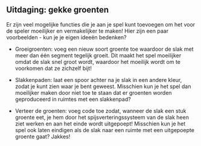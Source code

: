 ## Uitdaging: gekke groenten

Er zijn veel mogelijke functies die je aan je spel kunt toevoegen om het voor de speler moeilijker en vermakelijker te maken! Hier zijn een paar voorbeelden - kun je je eigen ideeën bedenken?

+ Groeigroenten: voeg een nieuw soort groente toe waardoor de slak met meer dan één segment tegelijk groeit. Dit maakt het spel moeilijker omdat de slak snel groot wordt, waardoor het moeilijk wordt om te voorkomen dat ze zichzelf bijt!

+ Slakkenpaden: laat een spoor achter na je slak in een andere kleur, zodat je kunt zien waar je bent geweest. Misschien kun je het spel dan moeilijker maken door niet toe te staan dat er groenten worden geproduceerd in ruimtes met een slakkenpad?

+ Verteer de groenten: voeg code toe zodat, wanneer de slak een stuk groente eet, je hem door het spijsverteringssysteem van de slak heen ziet werken en aan het einde wordt uitgepoept! Misschien kun je het spel ook laten eindigen als de slak naar een ruimte met een uitgepoepte groente gaat? Jakkes!
